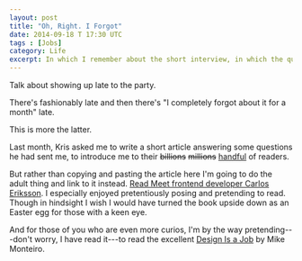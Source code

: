 ```yaml
---
layout: post
title: "Oh, Right. I Forgot"
date: 2014-09-18 T 17:30 UTC
tags : [Jobs]
category: Life
excerpt: In which I remember about the short interview, in which the question "Who the hell is Carlos Eriksson?" finally gets an answer.
---
```

Talk about showing up late to the party.

There's fashionably late and then there's "I completely forgot about it for a month" late.

This is more the latter.

Last month, Kris asked me to write a short article answering some questions he had sent me, to introduce me to their <del>billions</del> <del>millions</del> <ins>handful</ins> of readers.

But rather than copying and pasting the article here I'm going to do the adult thing and link to it instead. [Read Meet frontend developer Carlos Eriksson][squider]. I especially enjoyed pretentiously posing and pretending to read. Though in hindsight I wish I would have turned the book upside down as an Easter egg for those with a keen eye.

And for those of you who are even more curios, I'm by the way pretending---don't worry, I have read it---to read the excellent [Design Is a Job][book] by Mike Monteiro.

[squider]: https://www.squiders.com/web-design-articles/meet-carlos-eriksson/
[book]: http://www.abookapart.com/products/design-is-a-job